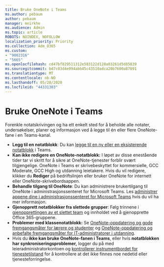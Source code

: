 ```yaml
---
title: Bruke OneNote i Teams
ms.author: pebaum
author: pebaum
manager: mnirkhe
ms.audience: Admin
ms.topic: article
ROBOTS: NOINDEX, NOFOLLOW
localization_priority: Priority
ms.collection: Adm_O365
ms.custom:
- "9002316"
- "5665"
ms.openlocfilehash: cd47bf829511312e583122d128a03261d5d85839
ms.sourcegitcommit: bd7c03d4e994abb45c43510adca20b7600a87091
ms.translationtype: MT
ms.contentlocale: nb-NO
ms.lasthandoff: 05/20/2020
ms.locfileid: "44331303"
---
```

# <a name="using-onenote-in-teams"></a>Bruke OneNote i Teams

Forenkle notatskrivingen og ha ett enkelt sted for å beholde alle notater, undersøkelser, planer og informasjon ved å legge til én eller flere OneNote-fane i en Teams-kanal.

- **Legg til en notatblokk**: Du kan [legge til en ny eller en eksisterende notatblokk](https://support.microsoft.com/en-us/office/add-a-onenote-notebook-to-teams-0ec78cc3-ba3b-4279-a88e-aa40af9865c2) i Teams.
- **Kan ikke redigere en OneNote-notatblokk:** I løpet av disse enestående tider tar vi skritt for å sikre at OneNote-tjenester forblir svært tilgjengelige.  OneNote i Teams er skrivebeskyttet for kommersielle, GCC Moderate, GCC High og utdanning leietakere. Hvis du vil redigere, klikker du **Rediger** på bedriftslinjen eller bruker OneNote for internett eller OneNote-skrivebordsappen.
- **Behandle tilgang til OneNote**: Du kan administrere brukertilgang til OneNote i administrasjonssenteret for Microsoft Teams. Les [administrer appene dine i administrasjonssenteret for Microsoft Teams](https://docs.microsoft.com/MicrosoftTeams/manage-apps) hvis du vil ha mer informasjon.
- **Gjenopprett notatblokker fra slettede grupper**: Følg trinnene i [gjenopprettingen av et slettet team](https://docs.microsoft.com/microsoftteams/archive-or-delete-a-team#restore-a-deleted-team) og innholdet ved å gjenopprette Office 365-gruppene.
- **Problemer med klassenotatblokk:** Se [OneNote-oppdatering og gode fremgangsmåter for lærere og studenter](https://support.office.com/article/onenote-update-and-best-practices-for-educators-and-students-dde775f0-8b06-4263-8b54-1e9ddc3dd146) og [OneNote-oppdatering og anbefalte fremgangsmåter for IT-administratorer i utdanning](https://support.office.com/article/onenote-update-and-best-practices-for-it-admins-in-education-9d78f2b2-5e25-4288-b597-b4ba463c7b46?ui=en-US&rs=en-US&ad=US).
- Hvis du **ikke kan bruke OneNote-fanen i Teams**, eller hvis **notatblokken har synkroniseringsproblemer,** logger du på med leieradministratorkontoen og [kontrollerer instrumentbordet for tjenestetilstand](https://docs.microsoft.com/office365/enterprise/view-service-health) for å kontrollere at det ikke finnes noe nedetid eller tjenesteforringelse.
